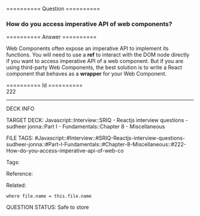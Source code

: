 ========== Question ==========  

### How do you access imperative API of web components?  

========== Answer ==========  

Web Components often expose an imperative API to implement its functions. You
will need to use a **ref** to interact with the DOM node directly if you want to
access imperative API of a web component. But if you are using third-party Web
Components, the best solution is to write a React component that behaves as a
**wrapper** for your Web Component.

========== Id ==========  
222

---

DECK INFO

TARGET DECK: Javascript::Interview::SRIQ - Reactjs interview questions - sudheer jonna::Part I - Fundamentals::Chapter 8 - Miscellaneous

FILE TAGS: #Javascript::#Interview::#SRIQ-Reactjs-interview-questions-sudheer-jonna::#Part-I-Fundamentals::#Chapter-8-Miscellaneous::#222-How-do-you-access-imperative-api-of-web-co

Tags:

Reference:

Related:

```dataview
where file.name = this.file.name
```
QUESTION STATUS: Safe to store
